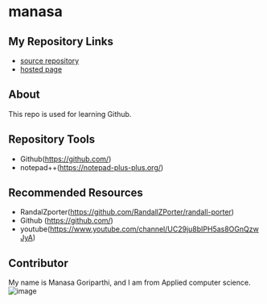 # manasa
## My Repository Links
- [source repository](https://github.com/manasagoriparthi/manasa "repository: manasa")
- [hosted page](https://github.com/manasagoriparthi/manasa/edit/master/README.md)
## About
This repo is used for learning Github.
## Repository Tools
- Github(https://github.com/)
- notepad++(https://notepad-plus-plus.org/)
## Recommended Resources
- RandalZporter(https://github.com/RandallZPorter/randall-porter)
- Github (https://github.com/)
- youtube(https://www.youtube.com/channel/UC29ju8bIPH5as8OGnQzwJyA)
## Contributor
My name is Manasa Goriparthi, and I am from Applied computer science.
![image](https://lh3.googleusercontent.com/-5l8VtWFhzwY/XFoDItCviVI/AAAAAAAAApw/GRm7Ne2-W8gCYCo2Lr8jVtCdvPrCXCMMgCJoC/w530-h533-n-rw/IMG-20131020-WA0005.jpg)


